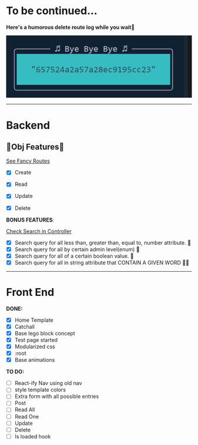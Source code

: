 
# To be continued...

**Here's a humorous delete route log while you wait🤣**

![](deletelog.png)

---
# Backend

## 🧸Obj Features🧸
[See Fancy Routes](/server/routes/myobj.routes.js)

- [x] Create

- [x] Read

- [x] Update

- [x] Delete


**BONUS FEATURES**:

[Check Search in Controller](/server/controllers/myobj.controller.js)
- [x] Search query for all less than, greater than, equal to, number attribute. 🔣
- [x] Search query for all by certain admin level(enum) 🦄
- [x] Search query for all of a certain boolean value. 📢
- [x] Search query for all in string attribute that CONTAIN A GIVEN WORD 🥳💪

---

# Front End

**DONE:**
- [x] Home Template
- [x] Catchall
- [x] Base lego block concept
- [x] Test page started
- [x] Modularized css
- [x] :root
- [x] Base animations 

**TO DO:**
- [ ] React-ify Nav using old nav
- [ ] style template colors
- [ ] Extra form with all possible entries 
- [ ] Post
- [ ] Read All
- [ ] Read One
- [ ] Update
- [ ] Delete
- [ ] Is loaded hook